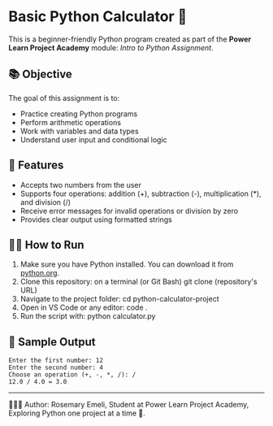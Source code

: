 
# Basic Python Calculator 🧮

This is a beginner-friendly Python program created as part of the **Power Learn Project Academy** module: *Intro to Python Assignment*.

## 📚 Objective

The goal of this assignment is to:
- Practice creating Python programs
- Perform arithmetic operations
- Work with variables and data types
- Understand user input and conditional logic

## 🚀 Features

- Accepts two numbers from the user
- Supports four operations: addition (+), subtraction (-), multiplication (*), and division (/)
- Receive error messages for invalid operations or division by zero
- Provides clear output using formatted strings

## 🧑‍💻 How to Run

1. Make sure you have Python installed. You can download it from [python.org](https://www.python.org/downloads/).
2. Clone this repository: on a terminal (or Git Bash)
    git clone (repository's URL)
3. Navigate to the project folder:
    cd python-calculator-project 
4. Open in VS Code or any editor:
    code .
5. Run the script with:
    python calculator.py

## 🧪 Sample Output
```
Enter the first number: 12  
Enter the second number: 4  
Choose an operation (+, -, *, /): /  
12.0 / 4.0 = 3.0
```

---
👩🏽‍💻 Author: 
Rosemary Emeli, 
Student at Power Learn Project Academy,
Exploring Python one project at a time 🌱.

   



   
